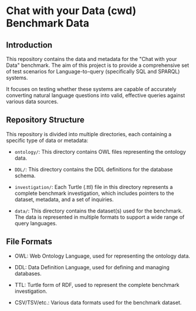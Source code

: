 # Chat with your Data (cwd) Benchmark Data

## Introduction 

This repository contains the data and metadata for the "Chat with your Data" benchmark. The aim of this project is to provide a comprehensive set of test scenarios for Language-to-query (specifically SQL and SPARQL) systems. 

It focuses on testing whether these systems are capable of accurately converting natural language questions into valid, effective queries against various data sources. 

## Repository Structure

This repository is divided into multiple directories, each containing a specific type of data or metadata:

- `ontology/`: This directory contains OWL files representing the ontology data. 

- `DDL/`: This directory contains the DDL definitions for the database schema. 

- `investigation/`: Each Turtle (.ttl) file in this directory represents a complete benchmark investigation, which includes pointers to the dataset, metadata, and a set of inquiries. 

- `data/`: This directory contains the dataset(s) used for the benchmark. The data is represented in multiple formats to support a wide range of query languages.

## File Formats

- OWL: Web Ontology Language, used for representing the ontology data.

- DDL: Data Definition Language, used for defining and managing databases.

- TTL: Turtle form of RDF, used to represent the complete benchmark investigation.

- CSV/TSV/etc.: Various data formats used for the benchmark dataset.

